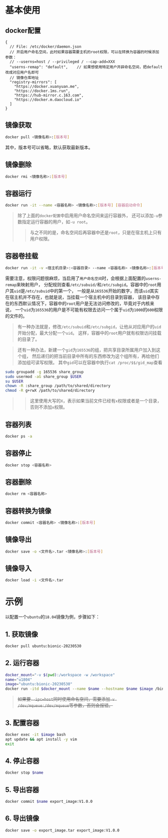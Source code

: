 # 基本使用
## docker配置
```jsonc
{
  // File: /etc/docker/daemon.json
  // 开启用户命名空间，此时如果容器需要主机的root权限，可以在转换为容器的时候添加参数：
  // --userns=host / --privileged / --cap-add=XXX
  "userns-remap": "default",    // 如果想使用特定用户开辟命名空间，把default改成对应用户名即可
  // 镜像仓库地址
  "registry-mirrors": [
    "https://docker.xuanyuan.me",
    "https://docker.1ms.run",
    "https://hub-mirror.c.163.com",
    "https://docker.m.daocloud.io"
  ]
}
```

## 镜像获取
```bash
docker pull <镜像名称>:[版本号]
```
其中，版本号可以省略，默认获取最新版本。

## 镜像删除
```bash
docker rmi <镜像名称>:[版本号]
```

## 容器运行
```bash
docker run -it --name <容器名称> <镜像名称>:[版本号] [容器启动命令]
```
> 除了上面的`docker配置`中启用用户命名空间来运行容器外，
> 还可以添加`-u`参数指定运行容器的用户，如`-u root`。
>> 与之不同的是，命名空间后再容器中还是`root`，只是在宿主机上只有用户权限。

## 容器卷挂载
```bash
docker run -it -v <宿主机目录>:<容器目录> --name <容器名称> <镜像名称>:[版本号] [容器启动命令]
```
需要注意，权限问题很麻烦，当启用了`用户命名空间`时，会根据上面配置的`userns-remap`来映射用户，
分配规则查看`/etc/subuid/`和`/etc/subgid`。容器中的`root`用户其`uid`是`/etc/subuid`中的第一个，
一般是从`165536`开始的数字，而该`uid`其实在宿主机并不存在，也就是说，当挂载一个宿主机中的目录到容器，
该目录中存在的东西默认情况下，容器中的`root`用户是无法访问修改的，毕竟对于内核来说，
一个`uid`为`165536`的用户是不可能有权限去访问一个属于`uid`为`1000`的`600`权限的文件的。
> 有一种办法就是，修改`/etc/subuid`和`/etc/subgid`，让他从对应用户的`uid`开始分配，最大分配一个`uid`。
> 这样，容器中的`root`用户就有权限访问挂载的目录了。

> 还有一种办法，新建一个`gid`为`165536`的组，把共享目录所属用户加入到这个组，
> 然后递归的把当前目录中所有的东西修改为这个组所有，再给他们添加组可读写权限。
> 其中`gid`可以在容器中执行`cat /proc/$$/gid_map`查看
```bash
sudo groupadd -g 165536 share_group
sudo usermod -aG share_group $USER
su $USER
chown -R :share_group /path/to/shared/directory
chmod -R g+rwX /path/to/shared/directory
```
>> 这里使用大写的`X`，表示如果当前文件已经有`x`权限或者是一个目录，否则不添加`x`权限。

## 容器列表
```bash
docker ps -a
```

## 容器停止
```bash
docker stop <容器名称>
```

## 容器删除
```bash
docker rm <容器名称>
```

## 容器转换为镜像
```bash
docker commit <容器名称> <镜像名称>:[版本号]
```

## 镜像导出
```bash
docker save -o <文件名>.tar <镜像名称>:[版本号]
```

## 镜像导入
```bash
docker load -i <文件名>.tar
```

# 示例
以配置一个`ubuntu`的`18.04`镜像为例，步骤如下：

## 1. 获取镜像
```bash
docker pull ubuntu:bionic-20230530
```

## 2. 运行容器
```bash
docker_mount="-v $(pwd):/workspace -w /workspace"
name="u1804"
image="ubuntu:bionic-20230530"
docker run -itd $docker_mount --name $name --hostname $name $image /bin/bash
```
> ~~如果要`--ipc=host`同时使用命名空间，需要添加`-v /dev/mqueue:/dev/mqueue`等参数，否则会报错。~~

## 3. 配置容器
```bash
docker exec -it $image bash
apt update && apt install -y vim
exit
```

## 4. 停止容器
```bash
docker stop $name
```

## 5. 导出容器
```bash
docker commit $name export_image:V1.0.0
```

## 6. 导出镜像
```bash
docker save -o export_image.tar export_image:V1.0.0
```

